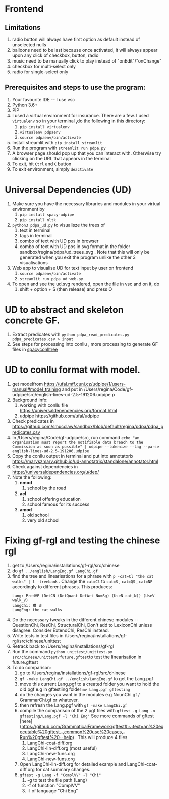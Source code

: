 # Frontend
## Limitations
1. radio button will always have first option as default instead of unselected nulls
2. balloons need to be last because once activated, it will always appear upon any click of checkbox, button, radio
3. music need to be manually click to play instead of "onEdit"/"onChange"
4. checkbox for multi-select only
5. radio for single-select only

## Prerequisites and steps to use the program:
1.  Your favourite IDE -- I use vsc
2.  Python  3.6+
3.  PIP
4.  I used a virtual environment for insurance. There are a few. I used `virtualenv` so in your terminal ,do the following in this directory:
    1.  `pip install virtualenv`
    2.  `virtualenv pdpaenv`
    3.  `source pdpaenv/bin/activate`
5.  Install streamlit with `pip install streamlit`
6.  Run the program with `streamlit run pdpa.py`
7.  A browser page should pop up that you can interact with. Otherwise try clicking on the URL that appears in the terminal
8.  To exit, hit `Ctrl` and `C` button
9.  To exit environment, simply `deactivate`

# Universal Dependencies (UD)
1. Make sure you have the necessary libraries and modules in your virtual environment by
   1. `pip install spacy-udpipe`
   2. `pip install nltk`
2. `python3 pdpa_ud.py` to visualisze the trees of
   1. text in terminal
   2. tags in terminal
   3. combo of text with UD pos in browser
   4. combo of text with UD pos in svg format in the folder sandbox/regina/pdpa/ud_trees_svg . Note that this will only be generated when you exit the program unlike the other 3 visualisations
3. Web app to visualise UD for text input by user on frontend
   1. `source pdpaenv/bin/activate`
   2. `streamlit run pdpa_ud_web.py`
4. To open and see the ud.svg rendered, open the file in vsc and on it, do
   1. shift + option + S (then release) and press O

# UD to abstract and skeleton concrete GF.
1. Extract predicates with `python pdpa_read_predicates.py pdpa_predicates.csv > input`
2. See steps for processing into conllu , more processing to generate GF files in [spacyconlltree](https://github.com/1Regina/spacyconlltree)

# UD to conllu format with model.
1. get modelfrom https://ufal.mff.cuni.cz/udpipe/1/users-manual#model_training and put in /Users/regina/Code/gf-udpipe/src/english-lines-ud-2.5-191206.udpipe p
2. Background info:
   1. working with conllu file https://universaldependencies.org/format.html
   2. udpipe https://github.com/ufal/udpipe
3. Check predicates in https://github.com/smucclaw/sandbox/blob/default/regina/pdpa/pdpa_predicates.csv
4. In /Users/regina/Code/gf-udpipe/src, run command `echo "an organisation must report the notifiable data breach to the Commission as soon as possible" | udpipe --tokenize --tag --parse english-lines-ud-2.5-191206.udpipe`
5. Copy the conllu output in terminal and put into annotatorix https://maryszmary.github.io/ud-annotatrix/standalone/annotator.html
6. Check against dependencies in https://universaldependencies.org/u/dep/
7. Note the following:
   1. **nmod**
      1. school by the road
   2. **acl**
      1. school offering education
      2. school famous for its success
   3. **amod**
      1. old school
      2. very old school

# Fixing gf-rgl and testing the chinese rgl
1. get to /Users/regina/installations/gf-rgl/src/chinese
2. do `gf ../english/LangEng.gf LangChi.gf`
3. find the tree and linearisations for a phrase with `p -cat=Cl "the cat walks" | l -treebank` . Change the `cat=Cl` to `cat=S` , `cat=QS` , `cat=NP` accordingly to different phrases. This produces:
   ```
   Lang: PredVP (DetCN (DetQuant DefArt NumSg) (UseN cat_N)) (UseV walk_V)
   LangChi: 猫 走
   LangEng: the cat walks
   ```
4. Do the necessary tweaks in the different chinese modules -- QuestionChi, ResChi, StructuralChi, Don't add to LexiconChi unless disagree. Consider ExtendChi, ResChi instead.
5. Write tests in test files in /Users/regina/installations/gf-rgl/src/chinese/unittest
6. Retrack back to /Users/regina/installations/gf-rgl
7. Run the command `python unittest/unittest.py src/chinese/unittest/future.gftest`to test the linearisation in future.gftest
8. To do comparison:
   1. go to /Users/regina/installations/gf-rgl/src/chinese
   2. `gf -make LangChi.gf ../english/LangEng.gf` to get the Lang.pgf
   3. move this current Lang.pgf to a created folder you want to hold the old pgf e.g in gftestiing folder `mv Lang.pgf gftesting`
   4. do the changes you want in the modules e.g NounChi.gf / GrammarChi.gf or whatever.
   5. then refresh the Lang.pgf with `gf -make LangChi.gf`
   6. compile the comparison of the 2 pgf files with `gftest -g Lang -o gftesting/Lang.pgf -l "Chi Eng"` See more commands of gftest [here] (https://github.com/GrammaticalFramework/gftest#:~:text=an%20executable%20gftest.-,common%20use%20cases,-Run%20gftest%20--help) . This will produce 4 files
      1. LangChi-ccat-diff.org
      2. LangChi-lin-diff.org (most useful)
      3. LangChi-new-funs.org
      4. LangChi-new-funs.org
   7. Open LangChi-lin-diff.org for detailed example and LangChi-ccat-diff.org for cat summary changes.
   8. `gftest -g Lang -f "ComplVV" -l "Chi"`
      1. -g to test the file path (Lang)
      2. -f of function "ComplVV"
      3. -l of language "Chi Eng"